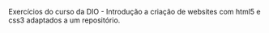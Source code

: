 Exercícios do curso da DIO - Introdução a criação de websites com html5 e css3 adaptados a um repositório.
